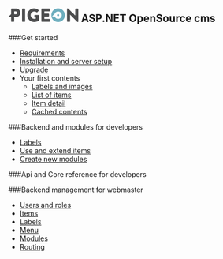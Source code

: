 ![](wiki/assets/img/logo-small.png)
ASP.NET OpenSource cms
---
###Get started
* [Requirements](wiki/base/requirements.md)
* [Installation and server setup](wiki/base/install.md)
* [Upgrade](wiki/base/upgrade.md)
* Your first contents
  * [Labels and images](wiki/base/labels-and-images.md)
  * [List of items](wiki/base/items-list.md)
  * [Item detail](wiki/base/item-detail.md)
  * [Cached contents](wiki/base/cache.md)

###Backend and modules for developers
* [Labels](wiki/dev/labels.md)
* [Use and extend items](wiki/dev/items.md)
* [Create new modules](wiki/dev/modules.md)

###Api and Core reference for developers

###Backend management for webmaster
* [Users and roles](wiki/web/users-and-roles.md)
* [Items](wiki/web/items.md)
* [Labels](wiki/web/labels.md)
* [Menu](wiki/web/menu.md)
* [Modules](wiki/web/modules.md)
* [Routing](wiki/web/routing.md)



